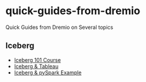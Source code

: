 # quick-guides-from-dremio
Quick Guides from Dremio on Several topics


## Iceberg
- [Iceberg 101 Course](https://www.dremio.com/subsurface/apache-iceberg-101-your-guide-to-learning-apache-iceberg-concepts-and-practices/)
- [Iceberg & Tableau](./icebergtableau.md)
- [Iceberg & pySpark Example](./icebergpyspark.md)

